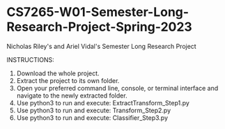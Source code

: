 # CS7265-W01-Semester-Long-Research-Project-Spring-2023
Nicholas Riley's and Ariel Vidal's Semester Long Research Project

INSTRUCTIONS:

1) Download the whole project.
2) Extract the project to its own folder.
3) Open your preferred command line, console, or terminal interface and navigate to the newly extracted folder.
4) Use python3 to run and execute: ExtractTransform_Step1.py
5) Use python3 to run and execute: Transform_Step2.py
6) Use python3 to run and execute: Classifier_Step3.py
